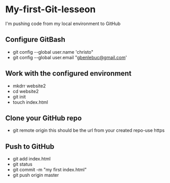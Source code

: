 # My-first-Git-lesseon
I'm pushing code from my local environment to GitHub
## Configure GitBash  
- git config --global user.name 'christo"
- git config --global user.email "gbenlebuc@gmail.com'
## Work with the configured environment  
- mkdrr website2
- cd website2
- git init
- touch index.html
## Clone your GitHub repo  
- git remote origin <url>
  this should be the url from your created repo-use https
## Push to GitHub  
- git add index.html
- git status
- git commit -m "my first index.html"
- git push origin master  
